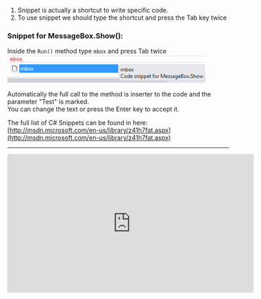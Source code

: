 ﻿1. Snippet is actually a shortcut to write specific code. 
2. To use snippet we should type the shortcut and press the Tab key twice

### Snippet for MessageBox.Show():

Inside the `Run()` method type `mbox` and press Tab twice   
![Snippet](Snippet.png)

Automatically the full call to the method is inserter to the code and the parameter "Test" is marked.  
You can change the text or press the Enter key to accept it.
 


The full list of C# Snippets can be found in here:  
[http://msdn.microsoft.com/en-us/library/z41h7fat.aspx](http://msdn.microsoft.com/en-us/library/z41h7fat.aspx)

---

<iframe width="560" height="315" src="https://www.youtube.com/embed/efWaPPyea2U?list=PL1DEQjXG2xnKI3TL-gsy91eXbh3ytOt6h" frameborder="0" allowfullscreen></iframe>
